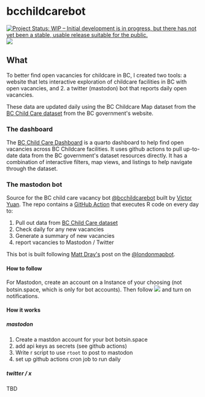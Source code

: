 # bcchildcarebot

[![Project Status: WIP – Initial development is in progress, but there has not yet been a stable, usable release suitable for the public.](https://www.repostatus.org/badges/latest/wip.svg)](https://www.repostatus.org/#wip)
[![](https://img.shields.io/badge/@bcchildcarebot@botsin.space-white?style=flat&labelColor=purple&logo=Mastodon&logoColor=white)](https://botsin.space/@bcchildcarebot)

## What

To better find open vacancies for childcare in BC, I created two tools: a website that lets interactive exploration of childcare facilities in BC with open vacancies, and 2. a twitter (mastodon) bot that reports daily open vacancies. 

These data are updated daily using the BC Childcare Map dataset from the [BC Child Care dataset](https://catalogue.data.gov.bc.ca/dataset/child-care-map-data/resource/9a9f14e1-03ea-4a11-936a-6e77b15eeb39) from the BC government's website.

### The dashboard

The [BC Child Care Dashboard](https://victoryuan.com/bcchildcarebot/) is a quarto dashboard to help find open vacancies across BC Childcare facilities. It uses github actions to pull up-to-date data from the BC government's dataset resources directly. It has a combination of interactive filters, map views, and listings to help navigate through the dataset.

### The mastodon bot

Source for the BC child care vacancy bot [@bcchildcarebot](https://botsin.space/@bcchildcarebot) built by [Victor Yuan](https://victoryuan.com). The repo contains a [GitHub Action](https://github.com/features/actions) that executes R code on every day to:

1. Pull out data from [BC Child Care dataset](https://catalogue.data.gov.bc.ca/dataset/child-care-map-data/resource/9a9f14e1-03ea-4a11-936a-6e77b15eeb39)
2. Check daily for any new vacancies
3. Generate a summary of new vacancies
4. report vacancies to Mastodon / Twitter

This bot is built following [Matt Dray's](https://www.matt-dray.com) post on the [@londonmapbot](https://www.botsin.space/londonmapbot).

#### How to follow

For Mastodon, create an account on a Instance of your choosing (not botsin.space, which is only for bot accounts). Then follow [![](https://img.shields.io/badge/@bcchildcarebot@botsin.space-white?style=flat&labelColor=purple&logo=Mastodon&logoColor=white)](https://botsin.space/@bcchildcarebot) and turn on notifications.

#### How it works

##### mastodon 

1. Create a mastdon account for your bot botsin.space
2. add api keys as secrets (see github actions)
3. Write r script to use `rtoot`  to post to mastodon
4. set up github actions cron job to run daily

##### twitter / x

TBD
